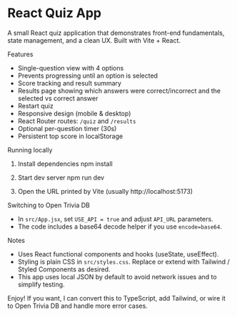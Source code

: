 # React Quiz App

A small React quiz application that demonstrates front-end fundamentals, state management, and a clean UX. Built with Vite + React.

Features
- Single-question view with 4 options
- Prevents progressing until an option is selected
- Score tracking and result summary
- Results page showing which answers were correct/incorrect and the selected vs correct answer
- Restart quiz
- Responsive design (mobile & desktop)
- React Router routes: `/quiz` and `/results`
- Optional per-question timer (30s)
- Persistent top score in localStorage

Running locally
1. Install dependencies
   npm install

2. Start dev server
   npm run dev

3. Open the URL printed by Vite (usually http://localhost:5173)

Switching to Open Trivia DB
- In `src/App.jsx`, set `USE_API = true` and adjust `API_URL` parameters.
- The code includes a base64 decode helper if you use `encode=base64`.

Notes
- Uses React functional components and hooks (useState, useEffect).
- Styling is plain CSS in `src/styles.css`. Replace or extend with Tailwind / Styled Components as desired.
- This app uses local JSON by default to avoid network issues and to simplify testing.

Enjoy! If you want, I can convert this to TypeScript, add Tailwind, or wire it to Open Trivia DB and handle more error cases.